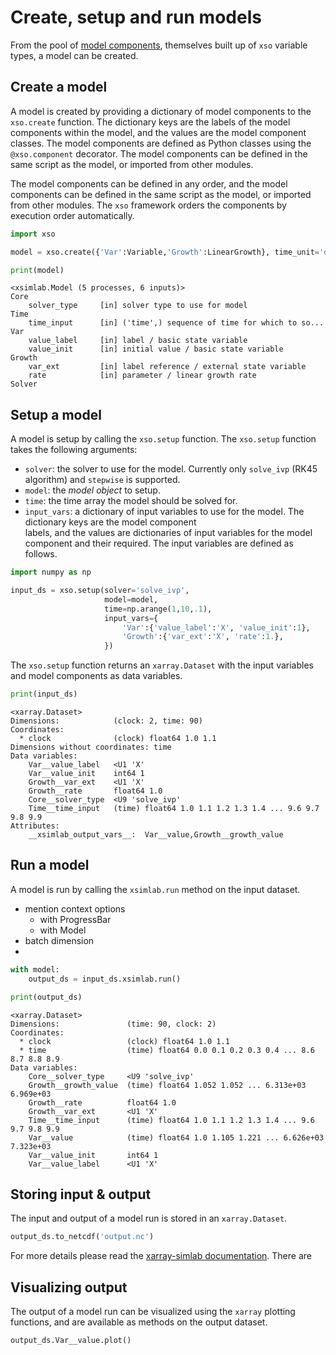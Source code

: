 # Create, setup and run models

From the pool of [model components](workflow_variables_components), themselves built up of `xso` variable 
types, a model can be created.

## Create a model

A model is created by providing a dictionary of model components to the `xso.create` function. The dictionary keys 
are the labels of the model components within the model, and the values are the model component classes. The model 
components are defined as Python classes using the `@xso.component` decorator. 
The model components can be defined in the same script as the model, or imported from other modules.

The model components can be defined in any order, and the model components can be defined in the same script as the
model, or imported from other modules. The `xso` framework orders the components by execution order automatically.


```python
import xso

model = xso.create({'Var':Variable,'Growth':LinearGrowth}, time_unit='d')

print(model)
```

```console
<xsimlab.Model (5 processes, 6 inputs)>
Core
    solver_type     [in] solver type to use for model
Time
    time_input      [in] ('time',) sequence of time for which to so...
Var
    value_label     [in] label / basic state variable
    value_init      [in] initial value / basic state variable
Growth
    var_ext         [in] label reference / external state variable
    rate            [in] parameter / linear growth rate
Solver
```

## Setup a model

A model is setup by calling the `xso.setup` function. The `xso.setup` function takes the following arguments:
- `solver`: the solver to use for the model. Currently only `solve_ivp` (RK45 algorithm) and `stepwise` is supported.
- `model`: the _model object_ to setup.
- `time`: the time array the model should be solved for.
- `input_vars`: a dictionary of input variables to use for the model. The dictionary keys are the model component  
  labels, and the values are dictionaries of input variables for the model component and their required. The input 
  variables are 
  defined as follows.

```python
import numpy as np

input_ds = xso.setup(solver='solve_ivp',
                     model=model,
                     time=np.arange(1,10,.1),
                     input_vars={
                         'Var':{'value_label':'X', 'value_init':1},
                         'Growth':{'var_ext':'X', 'rate':1.},
                     })

```
The `xso.setup` function returns an `xarray.Dataset` with the input variables and model components as data variables.

```python
print(input_ds)
```

```console
<xarray.Dataset>
Dimensions:            (clock: 2, time: 90)
Coordinates:
  * clock              (clock) float64 1.0 1.1
Dimensions without coordinates: time
Data variables:
    Var__value_label   <U1 'X'
    Var__value_init    int64 1
    Growth__var_ext    <U1 'X'
    Growth__rate       float64 1.0
    Core__solver_type  <U9 'solve_ivp'
    Time__time_input   (time) float64 1.0 1.1 1.2 1.3 1.4 ... 9.6 9.7 9.8 9.9
Attributes:
    __xsimlab_output_vars__:  Var__value,Growth__growth_value
```

## Run a model

A model is run by calling the `xsimlab.run` method on the input dataset. 

- mention context options 
  - with ProgressBar
  - with Model
- batch dimension
- 
```python
with model:
    output_ds = input_ds.xsimlab.run()

print(output_ds)
```

```console
<xarray.Dataset>
Dimensions:               (time: 90, clock: 2)
Coordinates:
  * clock                 (clock) float64 1.0 1.1
  * time                  (time) float64 0.0 0.1 0.2 0.3 0.4 ... 8.6 8.7 8.8 8.9
Data variables:
    Core__solver_type     <U9 'solve_ivp'
    Growth__growth_value  (time) float64 1.052 1.052 ... 6.313e+03 6.969e+03
    Growth__rate          float64 1.0
    Growth__var_ext       <U1 'X'
    Time__time_input      (time) float64 1.0 1.1 1.2 1.3 1.4 ... 9.6 9.7 9.8 9.9
    Var__value            (time) float64 1.0 1.105 1.221 ... 6.626e+03 7.323e+03
    Var__value_init       int64 1
    Var__value_label      <U1 'X'
```



## Storing input & output

The input and output of a model run is stored in an `xarray.Dataset`.


```python
output_ds.to_netcdf('output.nc')
```

For more details please read 
the [xarray-simlab documentation](https://xarray-simlab.readthedocs.io/en/latest/io_storage.html). There are 

## Visualizing output

The output of a model run can be visualized using the `xarray` plotting functions, and are available as methods on 
the output dataset.

```python
output_ds.Var__value.plot()
```


